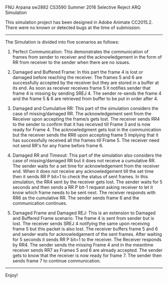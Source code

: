 FNU Arpana
sw2882
CS3590 Summer 2016
Selective Reject ARQ Simulation

This simulation project has been designed in Adobe Animate CC2015.2. There were no known or detected bugs at the time of submission.

*************************************************************************************************************************************
The Simulation is divided into five scenarios as follows:

1.	 Perfect Communication: This demonstrates the communication of frames from sender to receiver and the acknowledgement in the form of RR from receiver to the sender when there are no issues.

2.	Damaged and Buffered Frame: In this part the frame 4 is lost or damaged before reaching the receiver. The frames 5 and 6 are successfully accepted by the receiver but they are stored in a buffer at its end. As soon as receiver receives frame 5 it notifies sender that frame 4 is missing by sending SREJ 4. The sender re-sends the frame 4 and the frame 5 & 6 are retrieved from buffer to be put in order after 4. 

3.	Damaged and Cumulative RR: This part of the simulation considers the case of missing/damaged RR. The acknowledgement sent from the Receiver upon accepting the frame/s gets lost. The receiver sends RR4 to the sender to confirm that it has received till Frame 3 and is now ready for Frame 4. The acknowledgment gets lost in the communication but the receiver sends the RR6 upon accepting frame 5 implying that it has successfully received all the frames till Frame 5. The receiver need not send RR's for any frame before frame 6.

4.	 Damaged RR and Timeout:  This part of the simulation also considers the case of missing/damaged RR but it does not receive a cumulative RR. The sender waits for a set time for acknowledgement from the receiver end. When it does not receive any acknowledgement till the set time then it sends RR P bit=1 to check the status of sent frames. In this simulation, the RR4 sent by the receiver gets lost. The sender waits for 5 seconds and then sends a RR P bit-1 request asking receiver to let it know which frame needs to be sent next. The receiver responds with RR6 as the cumulative RR. The sender sends frame 6 and the communication continues.

5.	Damaged Frame and Damaged REJ: This is an extension to Damaged and Buffered Frame scenario. The frame 4 is sent from sender but is lost. The receiver sends SREJ 4 notifying the same upon receiving frame 5 but this packet is also lost. The receiver buffers frame 5 and 6 and sender waits for acknowledgement of the sent frames. After waiting for 5 seconds it sends RR P bit=1 to the receiver. The Receiver responds by RR4. The sender sends the missing Frame 4 and in the meantime receiver sends RR7 as Frames 5 and 6 are already accepted. The sender gets to know that the receiver is now ready for frame 7. The sender then sends frame 7 to continue communication.

*************************************************************************************************************************************

Enjoy!

